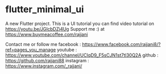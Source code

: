 # flutter_minimal_ui


A new Flutter project. This is a UI tutorial you can find video tutorial on https://youtu.be/JGIcbDZj4Ug
Support me :) at https://www.buymeacoffee.com/rajjani

Contact me or follow me
facebook : https://www.facebook.com/rajjani8/?ref=pages_you_manage
youtube :  https://www.youtube.com/channel/UClqD9_F5sCJN1st7tl30Q2A
github : https://github.com/rajjani88
instagram : https://www.instagram.com/_rajjani/


